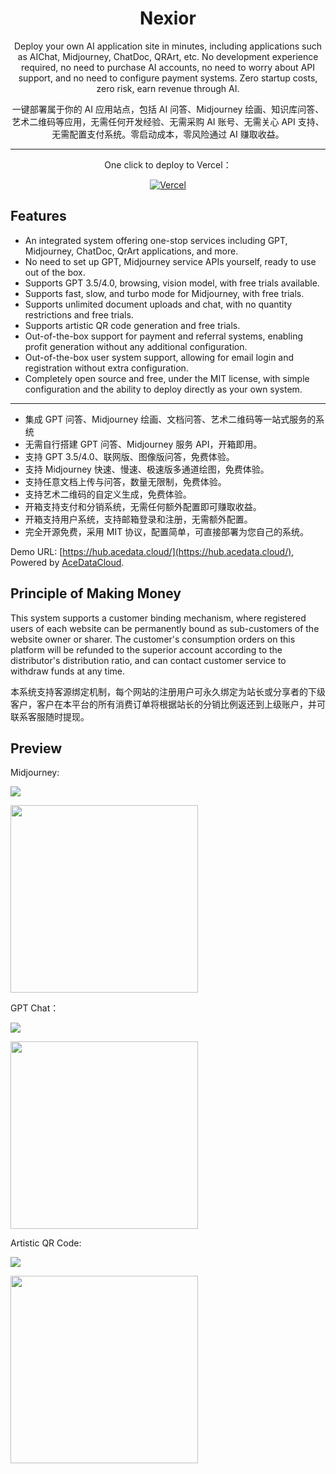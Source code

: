 <div align="center">

<h1 align="center">Nexior</h1>

Deploy your own AI application site in minutes, including applications such as AIChat, Midjourney, ChatDoc, QRArt, etc. No development experience required, no need to purchase AI accounts, no need to worry about API support, and no need to configure payment systems. Zero startup costs, zero risk, earn revenue through AI.

一键部署属于你的 AI 应用站点，包括 AI 问答、Midjourney 绘画、知识库问答、艺术二维码等应用，无需任何开发经验、无需采购 AI 账号、无需关心 API 支持、无需配置支付系统。零启动成本，零风险通过 AI 赚取收益。

---

One click to deploy to Vercel：

[![Vercel](https://vercel.com/button)](https://platform.acedata.cloud/documents/5b942c64-5612-4aab-ab3c-9e58b64cb069)

</div>

## Features

- An integrated system offering one-stop services including GPT, Midjourney, ChatDoc, QrArt applications, and more.
- No need to set up GPT, Midjourney service APIs yourself, ready to use out of the box.
- Supports GPT 3.5/4.0, browsing, vision model, with free trials available.
- Supports fast, slow, and turbo mode for Midjourney, with free trials.
- Supports unlimited document uploads and chat, with no quantity restrictions and free trials.
- Supports artistic QR code generation and free trials.
- Out-of-the-box support for payment and referral systems, enabling profit generation without any additional configuration.
- Out-of-the-box user system support, allowing for email login and registration without extra configuration.
- Completely open source and free, under the MIT license, with simple configuration and the ability to deploy directly as your own system.

---

- 集成 GPT 问答、Midjourney 绘画、文档问答、艺术二维码等一站式服务的系统
- 无需自行搭建 GPT 问答、Midjourney 服务 API，开箱即用。
- 支持 GPT 3.5/4.0、联网版、图像版问答，免费体验。
- 支持 Midjourney 快速、慢速、极速版多通道绘图，免费体验。
- 支持任意文档上传与问答，数量无限制，免费体验。
- 支持艺术二维码的自定义生成，免费体验。
- 开箱支持支付和分销系统，无需任何额外配置即可赚取收益。
- 开箱支持用户系统，支持邮箱登录和注册，无需额外配置。
- 完全开源免费，采用 MIT 协议，配置简单，可直接部署为您自己的系统。

Demo URL: [https://hub.acedata.cloud/](https://hub.acedata.cloud/), Powered by [AceDataCloud](https://platform.acedata.cloud/).

## Principle of Making Money

This system supports a customer binding mechanism, where registered users of each website can be permanently bound as sub-customers of the website owner or sharer. The customer's consumption orders on this platform will be refunded to the superior account according to the distributor's distribution ratio, and can contact customer service to withdraw funds at any time.

本系统支持客源绑定机制，每个网站的注册用户可永久绑定为站长或分享者的下级客户，客户在本平台的所有消费订单将根据站长的分销比例返还到上级账户，并可联系客服随时提现。

## Preview

Midjourney:

![](https://cdn.acedata.cloud/8y8kfo.png)

<img src="https://cdn.acedata.cloud/bw11q9.png" style="width: 300px">

GPT Chat：

![](https://cdn.acedata.cloud/3ur7e0.png)

<img src="https://cdn.acedata.cloud/k4dxw0.png" style="width: 300px">

Artistic QR Code:

![](https://cdn.acedata.cloud/q3ivan.png)

<img src="https://cdn.acedata.cloud/l11ebv.png" style="width: 300px">
